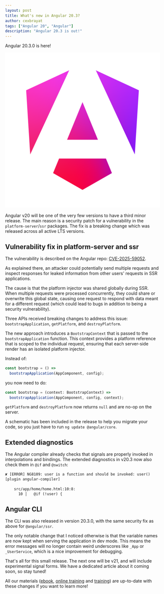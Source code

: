 ```yaml
---
layout: post
title: What's new in Angular 20.3?
author: cexbrayat
tags: ["Angular 20", "Angular"]
description: "Angular 20.3 is out!"
---
```


Angular&nbsp;20.3.0 is here!

<p style="text-align: center;">
  <a href="https://github.com/angular/angular/releases/tag/20.3.0">
    <img class="rounded img-fluid" src="/assets/images/angular_gradient.png" alt="Angular logo" />
  </a>
</p>

Angular v20 will be one of the very few versions to have a third minor release.
The main reason is a security patch for a vulnerability in the `platform-server`/`ssr` packages. The fix is a breaking change which was released across all active LTS versions.

## Vulnerability fix in platform-server and ssr

The vulnerability is described on the Angular repo: [CVE-2025-59052](https://github.com/angular/angular/security/advisories/GHSA-68x2-mx4q-78m7).

As explained there, an attacker could potentially send multiple requests and inspect responses for leaked information from other users' requests in SSR applications.

The cause is that the platform injector was shared globally during SSR.
When multiple requests were processed concurrently,
they could share or overwrite this global state,
causing one request to respond with data meant for a different request
(which could lead to bugs in addition to being a security vulnerability).

Three APIs received breaking changes to address this issue:
`bootstrapApplication`, `getPlatform`, and `destroyPlatform`.

The new approach introduces a `BootstrapContext`
that is passed to the `bootstrapApplication` function.
This context provides a platform reference that is scoped to the individual request,
ensuring that each server-side render has an isolated platform injector.

Instead of:

```typescript
const bootstrap = () => 
  bootstrapApplication(AppComponent, config);
```

you now need to do:

```typescript
const bootstrap = (context: BootstrapContext) =>
  bootstrapApplication(AppComponent, config, context);
```

`getPlatform` and `destroyPlatform` now returns `null` and are no-op on the server.

A schematic has been included in the release to help you migrate your code,
so you just have to run `ng update @angular/core`.

## Extended diagnostics

The Angular compiler already checks that signals are properly invoked in interpolations and bindings.
The extended diagnostics in v20.3 now also check them in `@if` and `@switch`:

```
✘ [ERROR] NG8109: user is a function and should be invoked: user() [plugin angular-compiler]

    src/app/home/home.html:10:8:
      10 │   @if (!user) {
```

## Angular CLI

The CLI was also released in version 20.3.0,
with the same security fix as above for `@angular/ssr`.

The only notable change that I noticed otherwise is that the variable names
are now kept when serving the application in dev mode.
This means the error messages will no longer contain weird underscores like `_App` or `_UserService`, which is a nice improvement for debugging.

That's all for this small release.
The next one will be v21, and will include experimental signal forms.
We have a dedicated article about it coming soon, so stay tuned!

All our materials ([ebook](https://books.ninja-squad.com/angular), [online training](https://angular-exercises.ninja-squad.com/) and [training](https://ninja-squad.com/training/angular)) are up-to-date with these changes if you want to learn more!
